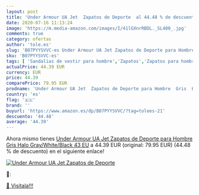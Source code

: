 ```yaml
---
layout: post
title: 'Under Armour UA Jet  Zapatos de Deporte  al 44.48 % de descuento'
date: 2020-07-16 11:13:24
image: 'https://m.media-amazon.com/images/I/41lGXnrRBDL._SL400_.jpg'
comments: true
category: ofertas
author: 'tole.es'
slug: 'B07PYYSVVC-es Under Armour UA Jet Zapatos de Deporte para Hombre Gris...'
sku: 'B07PYYSVVC-es'
tags: [ 'Sandalias de vestir para hombre','Zapatos','Zapatos para hombre','Zapatos y complementos','zapatos', ]
actualPrice: 44.39 EUR
currency: EUR
price: 44.39
comparePrice: 79.95 EUR
prodname: 'Under Armour UA Jet  Zapatos de Deporte para Hombre  Gris  Halo Gray/White/Black   43 EU'
country: 'es'
flag: '🇪🇸'
brand: ''
buyurl: 'https://www.amazon.es/dp/B07PYYSVVC/?tag=tolees-21'
descuento: '44.48'
average: '44.39'
---
```


Ahora mismo tienes [Under Armour UA Jet  Zapatos de Deporte para Hombre  Gris  Halo Gray/White/Black   43 EU](https://www.amazon.es/dp/B07PYYSVVC/?tag=tolees-21) a 44.39 EUR (original: 79.95 EUR) (44.48 %  de descuento) en el siguiente enlace!

[![Under Armour UA Jet  Zapatos de Deporte ](https://m.media-amazon.com/images/I/41lGXnrRBDL._SL400_.jpg)](https://www.amazon.es/dp/B07PYYSVVC/?tag=tolees-21)

🔎:


[🛒 Visítala!!!](https://www.amazon.es/dp/B07PYYSVVC/?tag=tolees-21)
